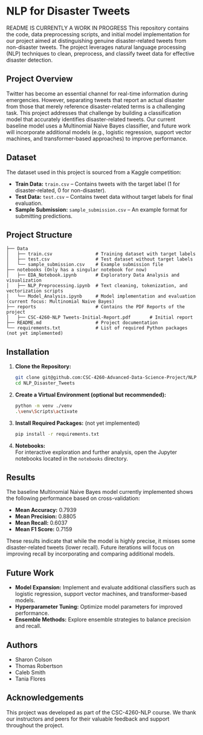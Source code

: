 # NLP for Disaster Tweets
README IS CURRENTLY A WORK IN PROGRESS
This repository contains the code, data preprocessing scripts, and initial model implementation for our project aimed at distinguishing genuine disaster-related tweets from non-disaster tweets. The project leverages natural language processing (NLP) techniques to clean, preprocess, and classify tweet data for effective disaster detection.

## Project Overview

Twitter has become an essential channel for real-time information during emergencies. However, separating tweets that report an actual disaster from those that merely reference disaster-related terms is a challenging task. This project addresses that challenge by building a classification model that accurately identifies disaster-related tweets. Our current baseline model uses a Multinomial Naive Bayes classifier, and future work will incorporate additional models (e.g., logistic regression, support vector machines, and transformer-based approaches) to improve performance.

## Dataset

The dataset used in this project is sourced from a Kaggle competition:
- **Train Data:** `train.csv` – Contains tweets with the target label (1 for disaster-related, 0 for non-disaster).
- **Test Data:** `test.csv` – Contains tweet data without target labels for final evaluation.
- **Sample Submission:** `sample_submission.csv` – An example format for submitting predictions.

## Project Structure

```
├── Data
│   ├── train.csv                # Training dataset with target labels
│   ├── test.csv                 # Test dataset without target labels
│   └── sample_submission.csv    # Example submission file
├── notebooks (Only has a singular notebook for now)
│   ├── EDA_Notebook.ipynb       # Exploratory Data Analysis and visualization
│   ├── NLP_Preprocessing.ipynb  # Text cleaning, tokenization, and vectorization scripts
│   └── Model_Analysis.ipynb     # Model implementation and evaluation (current focus: Multinomial Naive Bayes)
├── reports                      # Contains the PDF Reports of the project
│   ├── CSC-4260-NLP Tweets-Initial-Report.pdf       # Initial report
├── README.md                    # Project documentation
└── requirements.txt             # List of required Python packages (not yet implemented)
```

## Installation

1. **Clone the Repository:**

   ```bash
   git clone git@github.com:CSC-4260-Advanced-Data-Science-Project/NLP_Disaster_Tweets.git
   cd NLP_Disaster_Tweets
   ```

2. **Create a Virtual Environment (optional but recommended):**

   ```bash
   python -m venv ./venv
   .\venv\Scripts\activate

   ```

3. **Install Required Packages:** (not yet implemented)

   ```bash
   pip install -r requirements.txt
   ```

4. **Notebooks:**  
   For interactive exploration and further analysis, open the Jupyter notebooks located in the `notebooks` directory.

## Results

The baseline Multinomial Naive Bayes model currently implemented shows the following performance based on cross-validation:
- **Mean Accuracy:** 0.7939
- **Mean Precision:** 0.8805
- **Mean Recall:** 0.6037
- **Mean F1 Score:** 0.7159

These results indicate that while the model is highly precise, it misses some disaster-related tweets (lower recall). Future iterations will focus on improving recall by incorporating and comparing additional models.

## Future Work

- **Model Expansion:** Implement and evaluate additional classifiers such as logistic regression, support vector machines, and transformer-based models.
- **Hyperparameter Tuning:** Optimize model parameters for improved performance.
- **Ensemble Methods:** Explore ensemble strategies to balance precision and recall.

## Authors

- Sharon Colson
- Thomas Robertson
- Caleb Smith
- Tania Flores

## Acknowledgements

This project was developed as part of the CSC-4260-NLP course. We thank our instructors and peers for their valuable feedback and support throughout the project.


